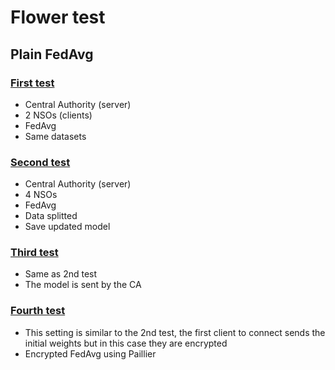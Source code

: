 # Flower test

## Plain FedAvg

### [First test](1-plain-avg/README.md)
- Central Authority (server)
- 2 NSOs (clients)
- FedAvg
- Same datasets

### [Second test](2-four-clients/README.md)
- Central Authority (server)
- 4 NSOs
- FedAvg
- Data splitted
- Save updated model

### [Third test](3-central-model/README.md)
- Same as 2nd test
- The model is sent by the CA

### [Fourth test](4-paillier-common-key/README.md)
- This setting is similar to the 2nd test, the first client to connect sends the initial weights but in this case they are encrypted
- Encrypted FedAvg using Paillier




